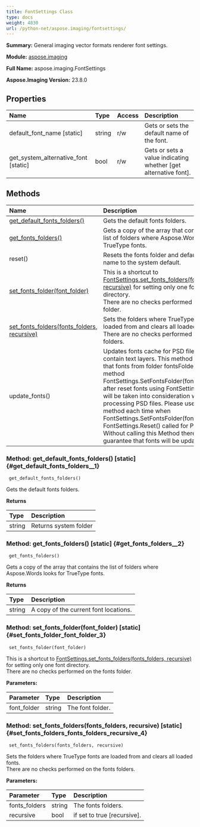 ```yaml
---
title: FontSettings Class
type: docs
weight: 4830
url: /python-net/aspose.imaging/fontsettings/
---
```


**Summary:** General imaging vector formats renderer font settings.

**Module:** [aspose.imaging](/imaging/python-net/aspose.imaging/)

**Full Name:** aspose.imaging.FontSettings

**Aspose.Imaging Version:** 23.8.0

## **Properties**
| **Name** | **Type** | **Access** | **Description** |
| :- | :- | :- | :- |
| default_font_name [static] | string | r/w | Gets or sets the default name of the font. |
| get_system_alternative_font [static] | bool | r/w | Gets or sets a value indicating whether [get alternative font]. |
## **Methods**
| **Name** | **Description** |
| :- | :- |
| [get_default_fonts_folders()](#get_default_fonts_folders__1) | Gets the default fonts folders. |
| [get_fonts_folders()](#get_fonts_folders__2) | Gets a copy of the array that contains the list of folders where Aspose.Words looks for TrueType fonts. |
| reset() | Resets the fonts folder and default font name to the system default. |
| [set_fonts_folder(font_folder)](#set_fonts_folder_font_folder_3) | This is a shortcut to [FontSettings.set_fonts_folders(fonts_folders, recursive)](/imaging/python-net/aspose.imaging/fontsettings/) for setting only one font directory.<br/>            There are no checks performed on the fonts folder. |
| [set_fonts_folders(fonts_folders, recursive)](#set_fonts_folders_fonts_folders_recursive_4) | Sets the folders where TrueType fonts are loaded from and clears all loaded fonts.<br/>            There are no checks performed on the fonts folders. |
| update_fonts() | Updates fonts cache for PSD files that contain text layers. This method guarantees that fonts from folder fontsFolder using<br/>            method FontSettings.SetFontsFolder(fontsFolder) or after reset fonts using FontSettings.Reset() will be taken into consideration when processing PSD files. Please use this method each time when  <br/>            FontSettings.SetFontsFolder(fontsFolder) or FontSettings.Reset() called for PSD images. Without calling this Method there is no guarantee that fonts will be updated. |


### Method: get_default_fonts_folders()  [static] {#get_default_fonts_folders__1}


```
 get_default_fonts_folders() 
```

Gets the default fonts folders.

**Returns**

| Type | Description |
| :- | :- |
| string | Returns system folder |


### Method: get_fonts_folders()  [static] {#get_fonts_folders__2}


```
 get_fonts_folders() 
```

Gets a copy of the array that contains the list of folders where Aspose.Words looks for TrueType fonts.

**Returns**

| Type | Description |
| :- | :- |
| string | A copy of the current font locations. |


### Method: set_fonts_folder(font_folder)  [static] {#set_fonts_folder_font_folder_3}


```
 set_fonts_folder(font_folder) 
```

This is a shortcut to [FontSettings.set_fonts_folders(fonts_folders, recursive)](/imaging/python-net/aspose.imaging/fontsettings/) for setting only one font directory.<br/>            There are no checks performed on the fonts folder.

**Parameters:**

| Parameter | Type | Description |
| :- | :- | :- |
| font_folder | string | The font folder. |

### Method: set_fonts_folders(fonts_folders, recursive)  [static] {#set_fonts_folders_fonts_folders_recursive_4}


```
 set_fonts_folders(fonts_folders, recursive) 
```

Sets the folders where TrueType fonts are loaded from and clears all loaded fonts.<br/>            There are no checks performed on the fonts folders.

**Parameters:**

| Parameter | Type | Description |
| :- | :- | :- |
| fonts_folders | string | The fonts folders. |
| recursive | bool | if set to <c>true</c> [recursive]. |

